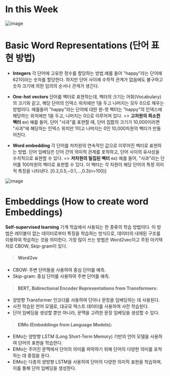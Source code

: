 # In this Week
![image](https://github.com/JinnyKo/NLP-Specialization-Coursera/assets/93627969/90c40b4a-01ea-41f2-8395-500682618715)

# Basic Word Representations (단어 표현 방법) 
- **Integers**
 각 단어에 고유한 정수를 할당하는 방법.예를 들어 "happy"라는 단어에 621이라는 숫자를 할당한다. 하지만 단어 사이에 수학적 관계가 없음에도 불구하고 숫자 크기에 의한 임의의 순서나 관계가 생긴다.

- **One-hot vectors**
 단어를 벡터로 표현하는데, 벡터의 크기는 어휘(Vocabulary)의 크기와 같고, 해당 단어의 인덱스 위치에만 1을 두고 나머지는 모두 0으로 채우는 방법이다. 예를들어 "happy"라는 단어에 대한 원-핫 벡터는 "happy"의 인덱스에 해당하는 위치에만 1을 두고, 나머지는 0으로 이루어져 있다.
=> **고차원의 희소한 벡터**
ex) 예를 들어, 단어 "사과"를 표현할 때, 단어 집합의 크기가 10,000이라면 "사과"에 해당하는 인덱스 위치만 1이고 나머지는 0인 10,000차원의 벡터가 만들어진다.

- **Word embedding**
각 단어를 저차원의 연속적인 값으로 이루어진 벡터로 표현하는 방법. 단어 임베딩은 단어 간의 의미적 관계를 포착하고, 단어 사이의 유사성을 수치적으로 표현할 수 있다.
=> **저차원의 밀집된 벡터**
ex) 예를 들어, "사과"라는 단어를 100차원의 벡터로 표현할 수 있다. 이 벡터는 각 차원이 해당 단어의 특정 의미적 특징을 나타낸다. [0.2,0.5,−0.1,...,0.3(n=100)]

![image](https://github.com/JinnyKo/NLP-Specialization-Coursera/assets/93627969/24086256-d1fe-40ee-bcc0-484f3f296f26)

# Embeddings (How to create word Embeddings) 
**Self-supervised learning** 
기계 학습에서 사용되는 한 종류의 학습 방법이다. 이 방법은 레이블이 없는 데이터로부터 특징을 학습하는 방식으로, 데이터의 내재된 구조를 이용하여 학습하는 것을 의미한다. 
가장 많이 쓰는 방법은 Word2vec이고 주된 아키텍처로 CBOW, Skip-gram이 있다. 

> #### Word2ve
- CBOW: 주변 단어들을 사용하여 중심 단어를 예측.
- Skip-gram: 중심 단어를 사용하여 주변 단어를 예측.

>#### BERT, Bidirectional Encoder Representations from Transformers:
- 양방향 Transformer 인코더를 사용하여 단어나 문장을 임베딩하는 데 사용된다.
- 사전 학습된 언어 모델로, 대규모 텍스트 데이터를 사용하여 사전 학습된다.
-  단어 임베딩을 생성할 뿐만 아니라, 문맥을 고려한 문장 임베딩을 생성할 수 있다.
  
> #### ElMo (Embeddings from Language Models):
- ElMo는 양방향 LSTM (Long Short-Term Memory) 기반의 언어 모델을 사용하여 단어의 표현을 학습한다.
- ElMo는 주어진 문맥에서 단어의 의미를 파악하기 위해 단어의 다양한 의미를 포착하는 데 중점을 둔다.
- ElMo는 다층의 양방향 LSTM을 사용하여 단어의 다양한 의미적 표현을 학습하며, 이를 통해 단어 임베딩을 생성한다.







